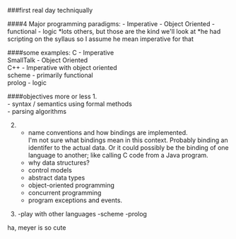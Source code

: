 ###first real day techniqually

####4 Major programming paradigms:
    - Imperative
    - Object Oriented
    - functional
    - logic
    *lots others, but those are the kind we'll look at
    *he had scripting on the syllaus so I assume he mean imperative for that

####some examples:
C - Imperative  
SmallTalk - Object Oriented  
C++ - Imperative with object oriented  
scheme - primarily functional  
prolog - logic  

####objectives more or less
1.  
    - syntax / semantics using formal methods  
    - parsing algorithms  
    
2. 
    - name conventions and how bindings are implemented.  
I'm not sure what bindings mean in this context.  Probably binding an identifer to the actual data.  Or it could possibly be the binding of one language to another; like calling C code from a Java program.
    - why data structures?
    - control models
    - abstract data types
    - object-oriented programming
    - concurrent programming
    - program exceptions and events.

3. 
    -play with other languages
        -scheme
        -prolog

ha, meyer is so cute

    
    


